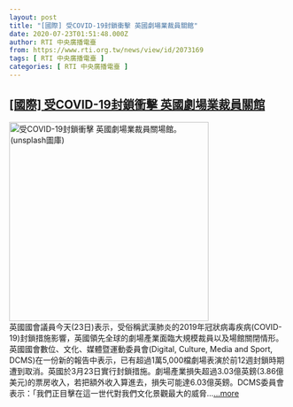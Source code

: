```yaml
---
layout: post
title: "[國際] 受COVID-19封鎖衝擊 英國劇場業裁員關館"
date: 2020-07-23T01:51:48.000Z
author: RTI 中央廣播電臺
from: https://www.rti.org.tw/news/view/id/2073169
tags: [ RTI 中央廣播電臺 ]
categories: [ RTI 中央廣播電臺 ]
---
```

<!--1595469108000-->
[[國際] 受COVID-19封鎖衝擊 英國劇場業裁員關館](https://www.rti.org.tw/news/view/id/2073169)
------

<div>
<img src="https://static.rti.org.tw/assets/thumbnails/2020/07/23/2aed46c878bae358066d185c04412bb8.jpg" width="360" alt="受COVID-19封鎖衝擊 英國劇場業裁員關場館。(unsplash圖庫)" title="受COVID-19封鎖衝擊 英國劇場業裁員關場館。(unsplash圖庫)"><br>英國國會議員今天(23日)表示，受俗稱武漢肺炎的2019年冠狀病毒疾病(COVID-19)封鎖措施影響，英國領先全球的劇場產業面臨大規模裁員以及場館關閉情形。英國國會數位、文化、媒體暨運動委員會(Digital, Culture, Media and Sport, DCMS)在一份新的報告中表示，已有超過1萬5,000檔劇場表演於前12週封鎖時期遭到取消。英國於3月23日實行封鎖措施。劇場產業損失超過3.03億英鎊(3.86億美元)的票房收入，若把額外收入算進去，損失可能達6.03億英鎊。DCMS委員會表示：「我們正目擊在這一世代對我們文化景觀最大的威脅...<a target="_blank" href="https://www.rti.org.tw/news/view/id/2073169">...more</a>
</div>
